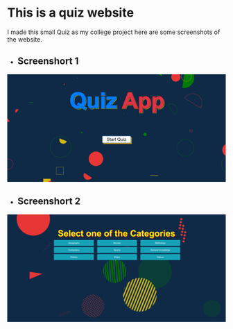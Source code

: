 # This is a quiz website

I made this small Quiz as my college project here are some screenshots of the website.
- ## Screenshort 1
![screenshort 1](images/screenshort-1.png "screenshort 1")
- ## Screenshort 2
![screenshort](images/screenshort-2.png "screenshort 2")


